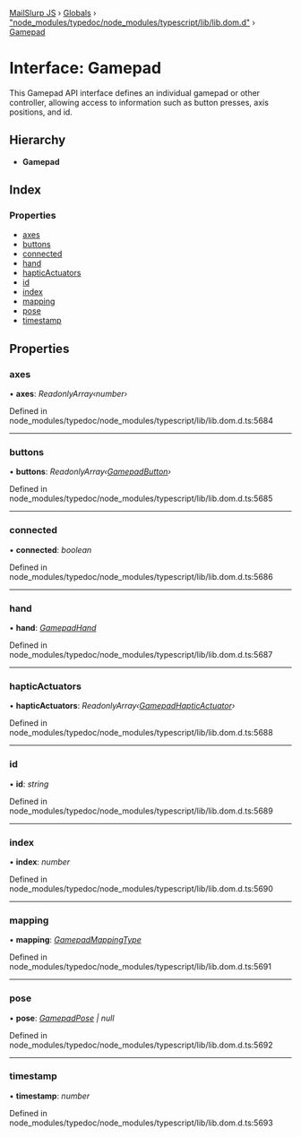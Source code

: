 [MailSlurp JS](../README.md) › [Globals](../globals.md) › ["node_modules/typedoc/node_modules/typescript/lib/lib.dom.d"](../modules/_node_modules_typedoc_node_modules_typescript_lib_lib_dom_d_.md) › [Gamepad](_node_modules_typedoc_node_modules_typescript_lib_lib_dom_d_.gamepad.md)

# Interface: Gamepad

This Gamepad API interface defines an individual gamepad or other controller, allowing access to information such as button presses, axis positions, and id.

## Hierarchy

* **Gamepad**

## Index

### Properties

* [axes](_node_modules_typedoc_node_modules_typescript_lib_lib_dom_d_.gamepad.md#axes)
* [buttons](_node_modules_typedoc_node_modules_typescript_lib_lib_dom_d_.gamepad.md#buttons)
* [connected](_node_modules_typedoc_node_modules_typescript_lib_lib_dom_d_.gamepad.md#connected)
* [hand](_node_modules_typedoc_node_modules_typescript_lib_lib_dom_d_.gamepad.md#hand)
* [hapticActuators](_node_modules_typedoc_node_modules_typescript_lib_lib_dom_d_.gamepad.md#hapticactuators)
* [id](_node_modules_typedoc_node_modules_typescript_lib_lib_dom_d_.gamepad.md#id)
* [index](_node_modules_typedoc_node_modules_typescript_lib_lib_dom_d_.gamepad.md#index)
* [mapping](_node_modules_typedoc_node_modules_typescript_lib_lib_dom_d_.gamepad.md#mapping)
* [pose](_node_modules_typedoc_node_modules_typescript_lib_lib_dom_d_.gamepad.md#pose)
* [timestamp](_node_modules_typedoc_node_modules_typescript_lib_lib_dom_d_.gamepad.md#timestamp)

## Properties

###  axes

• **axes**: *ReadonlyArray‹number›*

Defined in node_modules/typedoc/node_modules/typescript/lib/lib.dom.d.ts:5684

___

###  buttons

• **buttons**: *ReadonlyArray‹[GamepadButton](_node_modules_typedoc_node_modules_typescript_lib_lib_dom_d_.gamepadbutton.md)›*

Defined in node_modules/typedoc/node_modules/typescript/lib/lib.dom.d.ts:5685

___

###  connected

• **connected**: *boolean*

Defined in node_modules/typedoc/node_modules/typescript/lib/lib.dom.d.ts:5686

___

###  hand

• **hand**: *[GamepadHand](../modules/_node_modules_typedoc_node_modules_typescript_lib_lib_dom_d_.md#gamepadhand)*

Defined in node_modules/typedoc/node_modules/typescript/lib/lib.dom.d.ts:5687

___

###  hapticActuators

• **hapticActuators**: *ReadonlyArray‹[GamepadHapticActuator](_node_modules_typedoc_node_modules_typescript_lib_lib_dom_d_.gamepadhapticactuator.md)›*

Defined in node_modules/typedoc/node_modules/typescript/lib/lib.dom.d.ts:5688

___

###  id

• **id**: *string*

Defined in node_modules/typedoc/node_modules/typescript/lib/lib.dom.d.ts:5689

___

###  index

• **index**: *number*

Defined in node_modules/typedoc/node_modules/typescript/lib/lib.dom.d.ts:5690

___

###  mapping

• **mapping**: *[GamepadMappingType](../modules/_node_modules_typedoc_node_modules_typescript_lib_lib_dom_d_.md#gamepadmappingtype)*

Defined in node_modules/typedoc/node_modules/typescript/lib/lib.dom.d.ts:5691

___

###  pose

• **pose**: *[GamepadPose](_node_modules_typedoc_node_modules_typescript_lib_lib_dom_d_.gamepadpose.md) | null*

Defined in node_modules/typedoc/node_modules/typescript/lib/lib.dom.d.ts:5692

___

###  timestamp

• **timestamp**: *number*

Defined in node_modules/typedoc/node_modules/typescript/lib/lib.dom.d.ts:5693
